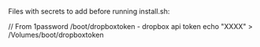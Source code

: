 Files with secrets to add before running install.sh:

// From 1password
/boot/dropboxtoken - dropbox api token
echo "XXXX" > /Volumes/boot/dropboxtoken
